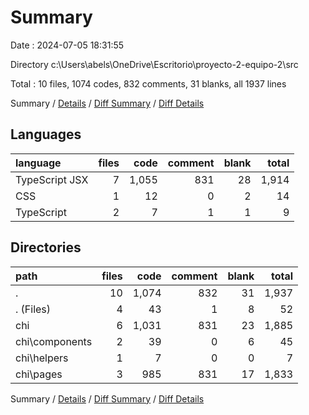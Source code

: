 # Summary

Date : 2024-07-05 18:31:55

Directory c:\\Users\\abels\\OneDrive\\Escritorio\\proyecto-2-equipo-2\\src

Total : 10 files,  1074 codes, 832 comments, 31 blanks, all 1937 lines

Summary / [Details](details.md) / [Diff Summary](diff.md) / [Diff Details](diff-details.md)

## Languages
| language | files | code | comment | blank | total |
| :--- | ---: | ---: | ---: | ---: | ---: |
| TypeScript JSX | 7 | 1,055 | 831 | 28 | 1,914 |
| CSS | 1 | 12 | 0 | 2 | 14 |
| TypeScript | 2 | 7 | 1 | 1 | 9 |

## Directories
| path | files | code | comment | blank | total |
| :--- | ---: | ---: | ---: | ---: | ---: |
| . | 10 | 1,074 | 832 | 31 | 1,937 |
| . (Files) | 4 | 43 | 1 | 8 | 52 |
| chi | 6 | 1,031 | 831 | 23 | 1,885 |
| chi\\components | 2 | 39 | 0 | 6 | 45 |
| chi\\helpers | 1 | 7 | 0 | 0 | 7 |
| chi\\pages | 3 | 985 | 831 | 17 | 1,833 |

Summary / [Details](details.md) / [Diff Summary](diff.md) / [Diff Details](diff-details.md)